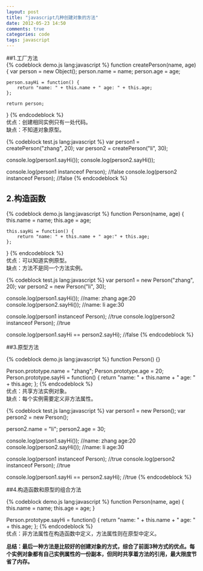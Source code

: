 ```yaml
---
layout: post
title: "javascript几种创建对象的方法"
date: 2012-05-23 14:50
comments: true
categories: code
tags: javascript
---
```

  
##1.工厂方法  
{% codeblock demo.js lang:javascript %}
function createPerson(name, age) {
    var person = new Object();
    person.name = name;
    person.age = age;

    person.sayHi = function() {
        return "name: " + this.name + " age: " + this.age;
    };

    return person;
}
{% endcodeblock %}  
优点：创建相同实例只有一处代码。  
缺点：不知道对象原型。  
  
{% codeblock test.js lang:javascript %}
var person1 = createPerson("zhang", 20);
var person2 = createPerson("li", 30);

console.log(person1.sayHi());
console.log(person2.sayHi());

console.log(person1 instanceof Person); //false
console.log(person2 instanceof Person); //false
{% endcodeblock %}  

## 2.构造函数  
{% codeblock demo.js lang:javascript %}
function Person(name, age) {
    this.name = name;
    this.age = age;

    this.sayHi = function() {
        return "name: " + this.name + " age:" + this.age;
    };
}
{% endcodeblock %}  
优点：可以知道实例原型。  
缺点：方法不是同一个方法实例。  

{% codeblock test.js lang:javascript %}
var person1 = new Person("zhang", 20);
var person2 = new Person("li", 30);

console.log(person1.sayHi()); //name: zhang age:20
console.log(person2.sayHi()); //name: li age:30

console.log(person1 instanceof Person); //true
console.log(person2 instanceof Person); //true

console.log(person1.sayHi == person2.sayHi); //false
{% endcodeblock %}  
  
##3.原型方法  
  
{% codeblock demo.js lang:javascript %}
function Person() {}

Person.prototype.name = "zhang";
Person.prototype.age = 20;
Person.prototype.sayHi = function() {
    return "name: " + this.name + " age: " + this.age;
};
{% endcodeblock %}  
优点：共享方法实例对象。  
缺点：每个实例需要定义非方法属性。  
  
{% codeblock test.js lang:javascript %}
var person1 = new Person();
var person2 = new Person();

person2.name = "li";
person2.age = 30;

console.log(person1.sayHi()); //name: zhang age:20
console.log(person2.sayHi()); //name: li age:30

console.log(person1 instanceof Person); //true
console.log(person2 instanceof Person); //true

console.log(person1.sayHi == person2.sayHi); //true
{% endcodeblock %}  

##4.构造函数和原型的组合方法  

{% codeblock demo.js lang:javascript %}
function Person(name, age) {
    this.name = name;
    this.age = age;
}

Person.prototype.sayHi = function() {
    return "name: " + this.name + " age: " + this.age;
};
{% endcodeblock %}  
优点：非方法属性在构造函数中定义，方法属性则在原型中定义。  

**总结：最后一种方法是比较好的创建对象的方式，综合了前面3种方式的优点。每个实例对象都有自己实例属性的一份副本，但同时共享着方法的引用，最大限度节省了内存。**  

